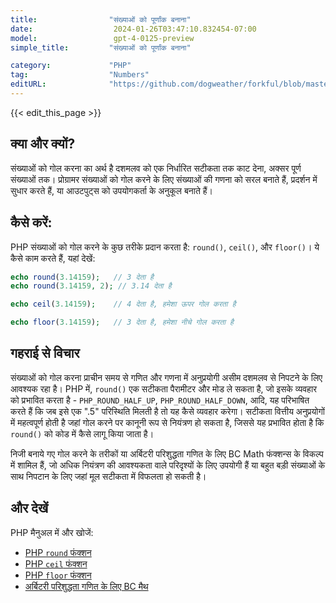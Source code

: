 ```yaml
---
title:                "संख्याओं को पूर्णांक बनाना"
date:                  2024-01-26T03:47:10.832454-07:00
model:                 gpt-4-0125-preview
simple_title:         "संख्याओं को पूर्णांक बनाना"

category:             "PHP"
tag:                  "Numbers"
editURL:              "https://github.com/dogweather/forkful/blob/master/content/hi/php/rounding-numbers.md"
---
```


{{< edit_this_page >}}

## क्या और क्यों?
संख्याओं को गोल करना का अर्थ है दशमलव को एक निर्धारित सटीकता तक काट देना, अक्सर पूर्ण संख्याओं तक। प्रोग्रामर संख्याओं को गोल करने के लिए संख्याओं की गणना को सरल बनाते हैं, प्रदर्शन में सुधार करते हैं, या आउटपुट्स को उपयोगकर्ता के अनुकूल बनाते हैं।

## कैसे करें:
PHP संख्याओं को गोल करने के कुछ तरीके प्रदान करता है: `round()`, `ceil()`, और `floor()`। ये कैसे काम करते हैं, यहां देखें:

```php
echo round(3.14159);   // 3 देता है
echo round(3.14159, 2); // 3.14 देता है

echo ceil(3.14159);    // 4 देता है, हमेशा ऊपर गोल करता है

echo floor(3.14159);   // 3 देता है, हमेशा नीचे गोल करता है
```

## गहराई से विचार
संख्याओं को गोल करना प्राचीन समय से गणित और गणना में अनुप्रयोगी असीम दशमलव से निपटने के लिए आवश्यक रहा है। PHP में, `round()` एक सटीकता पैरामीटर और मोड ले सकता है, जो इसके व्यवहार को प्रभावित करता है - `PHP_ROUND_HALF_UP`, `PHP_ROUND_HALF_DOWN`, आदि, यह परिभाषित करते हैं कि जब इसे एक ".5" परिस्थिति मिलती है तो यह कैसे व्यवहार करेगा। सटीकता वित्तीय अनुप्रयोगों में महत्वपूर्ण होती है जहां गोल करने पर कानूनी रूप से नियंत्रण हो सकता है, जिससे यह प्रभावित होता है कि `round()` को कोड में कैसे लागू किया जाता है।

निजी बनाये गए गोल करने के तरीकों या अर्बिटरी परिशुद्धता गणित के लिए BC Math फंक्शन्स के विकल्प में शामिल हैं, जो अधिक नियंत्रण की आवश्यकता वाले परिदृश्यों के लिए उपयोगी हैं या बहुत बड़ी संख्याओं के साथ निपटान के लिए जहां मूल सटीकता में विफलता हो सकती है।

## और देखें
PHP मैनुअल में और खोजें:
- [PHP `round` फंक्शन](https://php.net/manual/en/function.round.php)
- [PHP `ceil` फंक्शन](https://php.net/manual/en/function.ceil.php)
- [PHP `floor` फंक्शन](https://php.net/manual/en/function.floor.php)
- [अर्बिटरी परिशुद्धता गणित के लिए BC मैथ](https://php.net/manual/en/book.bc.php)

